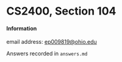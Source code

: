 # CS2400, Section 104
#### Information
email address: ep009819@ohio.edu

Answers recorded in `answers.md`
